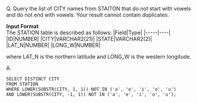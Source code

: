 Q. Query the list of CITY names from STAITON that do not start with vowels and do not end with vowels. Your result cannot contain duplicates.

<strong>Input Format</strong><br>
The STATION table is described as follows:
|Field|Type|
|-----|----|
|ID|NUMBER|
|CITY|VARCHAR2(21)|
|STATE|VARCHAR2(2)|
|LAT_N|NUMBER|
|LONG_W|NUMBER|

where LAT_N is the northern latitude and LONG_W is the western longitude.

A.
```
SELECT DISTINCT CITY
FROM STATION
WHERE LOWER(SUBSTR(CITY, 1, 1)) NOT IN ('a', 'e', 'i', 'o', 'u')
AND LOWER(SUBSTR(CITY, -1, 1)) NOT IN ('a', 'e', 'i', 'o', 'u');
```

